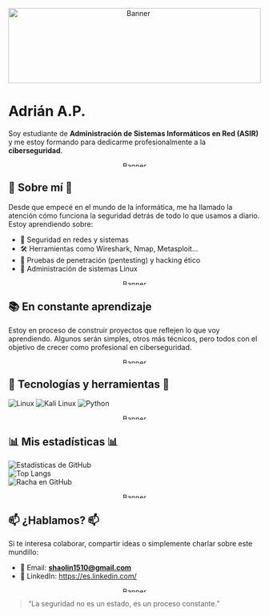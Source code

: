 <p align="center">
  <img src="https://media3.giphy.com/media/v1.Y2lkPTc5MGI3NjExdG5taGFocnJ0eTFwYWZmbmZ6endkOW40ZHh2dmZvbGNwd2lscTdvaCZlcD12MV9pbnRlcm5hbF9naWZfYnlfaWQmY3Q9Zw/5vgHoMiknf5iJl8FH1/giphy.gif" alt="Banner" width="100%" height="150px" />
</p>


#    Adrián A.P.

Soy estudiante de **Administración de Sistemas Informáticos en Red (ASIR)** y me estoy formando para dedicarme profesionalmente a la **ciberseguridad**. 

<p align="center">
  <img src="https://media3.giphy.com/media/v1.Y2lkPTc5MGI3NjExZmE4YTltMXpnYzU2M3I0YXB4MTRucnpveTJ5YWxpdHh3bWpwOGhvcCZlcD12MV9pbnRlcm5hbF9naWZfYnlfaWQmY3Q9Zw/Byour3OgR0nWnRR6Tc/giphy.gif" alt="Banner" width="100%" height="10px"  />
</p>

## 🧠 Sobre mí 🧠

Desde que empecé en el mundo de la informática, me ha llamado la atención cómo funciona la seguridad detrás de todo lo que usamos a diario. Estoy aprendiendo sobre:

- 🔐 Seguridad en redes y sistemas  
- 🛠️ Herramientas como Wireshark, Nmap, Metasploit...  
- 🧪 Pruebas de penetración (pentesting) y hacking ético  
- 🐧 Administración de sistemas Linux  

<p align="center">
  <img src="https://media3.giphy.com/media/v1.Y2lkPTc5MGI3NjExZmE4YTltMXpnYzU2M3I0YXB4MTRucnpveTJ5YWxpdHh3bWpwOGhvcCZlcD12MV9pbnRlcm5hbF9naWZfYnlfaWQmY3Q9Zw/Byour3OgR0nWnRR6Tc/giphy.gif" alt="Banner" width="100%" height="10px"  />
</p>

## 📚 En constante aprendizaje

Estoy en proceso de construir proyectos que reflejen lo que voy aprendiendo. Algunos serán simples, otros más técnicos, pero todos con el objetivo de crecer como profesional en ciberseguridad.

<p align="center">
  <img src="https://media3.giphy.com/media/v1.Y2lkPTc5MGI3NjExZmE4YTltMXpnYzU2M3I0YXB4MTRucnpveTJ5YWxpdHh3bWpwOGhvcCZlcD12MV9pbnRlcm5hbF9naWZfYnlfaWQmY3Q9Zw/Byour3OgR0nWnRR6Tc/giphy.gif" alt="Banner" width="100%" height="10px"  />
</p>

## 🚀 Tecnologías y herramientas 🚀

![Linux](https://img.shields.io/badge/Linux-FCC624?style=for-the-badge&logo=linux&logoColor=black)
![Kali Linux](https://img.shields.io/badge/Kali-268BEE?style=for-the-badge&logo=kalilinux&logoColor=white)
![Python](https://img.shields.io/badge/Python-3776AB?style=for-the-badge&logo=python&logoColor=white)

<p align="center">
  <img src="https://media3.giphy.com/media/v1.Y2lkPTc5MGI3NjExZmE4YTltMXpnYzU2M3I0YXB4MTRucnpveTJ5YWxpdHh3bWpwOGhvcCZlcD12MV9pbnRlcm5hbF9naWZfYnlfaWQmY3Q9Zw/Byour3OgR0nWnRR6Tc/giphy.gif" alt="Banner" width="100%" height="10px"  />
</p>

## 📊 Mis estadísticas 📊

![Estadísticas de GitHub](https://github-readme-stats.vercel.app/api?username=aadrialo&show_icons=true&theme=radical&locale=es)  
![Top Langs](https://github-readme-stats.vercel.app/api/top-langs/?username=aadrialo&layout=compact&theme=radical&locale=es)  
![Racha en GitHub](https://streak-stats.demolab.com?user=aadrialo&theme=radical&hide_border=true&locale=es)

<p align="center">
  <img src="https://media3.giphy.com/media/v1.Y2lkPTc5MGI3NjExZmE4YTltMXpnYzU2M3I0YXB4MTRucnpveTJ5YWxpdHh3bWpwOGhvcCZlcD12MV9pbnRlcm5hbF9naWZfYnlfaWQmY3Q9Zw/Byour3OgR0nWnRR6Tc/giphy.gif" alt="Banner" width="100%" height="10px"  />
</p>

## 📫 ¿Hablamos? 📫

Si te interesa colaborar, compartir ideas o simplemente charlar sobre este mundillo:

- 📧 Email: **shaolin1510@gmail.com**  
- 💼 LinkedIn: https://es.linkedin.com/   

<p align="center">
  <img src="https://media3.giphy.com/media/v1.Y2lkPTc5MGI3NjExZmE4YTltMXpnYzU2M3I0YXB4MTRucnpveTJ5YWxpdHh3bWpwOGhvcCZlcD12MV9pbnRlcm5hbF9naWZfYnlfaWQmY3Q9Zw/Byour3OgR0nWnRR6Tc/giphy.gif" alt="Banner" width="100%" height="10px"  />
</p>

> “La seguridad no es un estado, es un proceso constante.”
